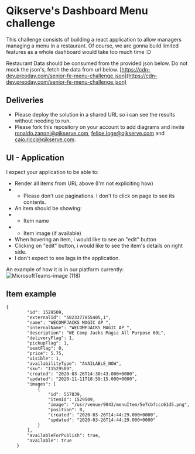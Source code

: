 # Qikserve's Dashboard Menu challenge

This challenge consists of building a react application to allow managers managing a menu in a restaurant.
Of course, we are gonna build limited features as a whole dashboard would take too much time :D

Restaurant Data should be consumed from the provided json below. Do not mock the json's, fetch the data from url below.
[https://cdn-dev.preoday.com/senior-fe-menu-challenge.json](https://cdn-dev.preoday.com/senior-fe-menu-challenge.json)


## Deliveries
- Please deploy the solution in a shared URL so i can see the results without needing to run.
- Please fork this repository on your account to add diagrams and invite ronaldo.zanoni@qikserve.com, felipe.loge@qikserve.com and caio.ricci@qikserve.com.



## UI - Application

I expect your application to be able to:
- Render all items from URL above (I'm not expliciting how)
- - Please don't use paginations. I don't to click on page to see its contents.
- An item should be showing:
- - Item name
- - Item image (if available)
- When hovering an item, i would like to see an "edit" button
- Clicking on "edit" button, i would like to see the item's details on right side.
- I don't expect to see lags in the application.

An example of how it is in our platform currently:
![MicrosoftTeams-image (118)](https://github.com/qsengineers/dashboard-large-menu/assets/134649881/57876e34-8d5b-44ff-b291-f08f780a303c)



## Item example

```
{
        "id": 1529509,
        "externalId": "5023377855405,1",
        "name": "WECOMPJACKS MAGIC AP ",
        "internalName": "WECOMPJACKS MAGIC AP ",
        "description": "WE Comp Jacks Magic All Purpose 60L",
        "deliveryFlag": 1,
        "pickupFlag": 1,
        "seatFlag": 0,
        "price": 5.75,
        "visible": 1,
        "availabilityType": "AVAILABLE_NOW",
        "sku": "I1529509",
        "created": "2020-03-26T14:30:43.000+0000",
        "updated": "2020-11-11T18:59:15.000+0000",
        "images": [
            {
                "id": 557839,
                "itemId": 1529509,
                "image": "/usr/venue/9043/menuItem/5e7cbfccc61d5.png",
                "position": 0,
                "created": "2020-03-26T14:44:29.000+0000",
                "updated": "2020-03-26T14:44:29.000+0000"
            }
        ],
        "availableForPublish": true,
        "available": true
    }
```
